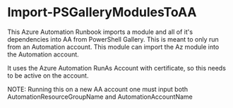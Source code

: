 # Import-PSGalleryModulesToAA

This Azure Automation Runbook imports a module and all of it's dependencies into AA from PowerShell Gallery.
This is meant to only run from an Automation account. This module can import the Az module into the Automation account.

It uses the Azure Automation RunAs Account with certificate, so this needs to be active on the account.

NOTE:
    Running this on a new AA account one must input both AutomationResourceGroupName and AutomationAccountName
